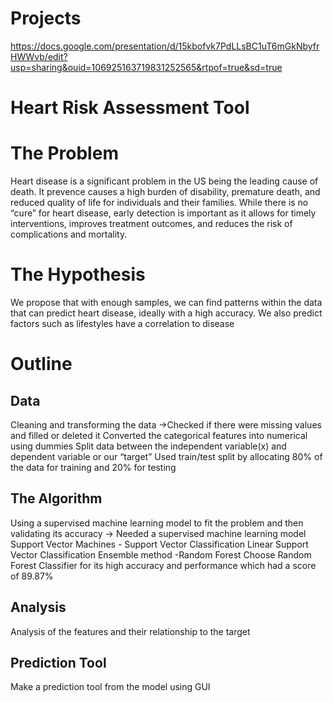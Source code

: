 # Projects
https://docs.google.com/presentation/d/15kbofvk7PdLLsBC1uT6mGkNbyfrHWWvb/edit?usp=sharing&ouid=106925163719831252565&rtpof=true&sd=true
# Heart Risk Assessment Tool
# The Problem 
Heart disease is a significant problem in the US being the leading cause of death. It prevence causes a high burden of disability, premature death, and reduced quality of life for individuals and their families. While there is no “cure” for heart disease, early detection is important as it allows for timely interventions, improves treatment outcomes, and reduces the risk of complications and mortality.
# The Hypothesis 
We propose that with enough samples, we can find patterns within the data that can predict heart disease, ideally with a high accuracy. We also predict factors such as lifestyles have a correlation to disease

# Outline
## Data
Cleaning and transforming the data
->Checked if there were missing values and filled  or deleted it
  Converted the categorical features into numerical using dummies
  Split data between the independent variable(x) and dependent variable or our “target”
  Used train/test split by allocating 80% of the data for training and 20% for testing

## The Algorithm 
Using a supervised machine learning model to fit the problem and then validating its accuracy
-> Needed a supervised machine learning model
  Support Vector Machines - Support Vector Classification
  Linear Support Vector Classification
  Ensemble method -Random Forest
  Choose Random Forest Classifier for its high accuracy and performance which had a score of 89.87%

## Analysis  
Analysis of the features and their relationship to the target 
## Prediction Tool
Make a prediction tool from the model using GUI



